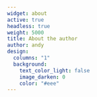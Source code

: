 ```yaml
---
widget: about
active: true
headless: true
weight: 5000
title: About the author
author: andy
design:
  columns: "1"
  background:
    text_color_light: false
    image_darken: 0
    color: "#eee"
---
```


